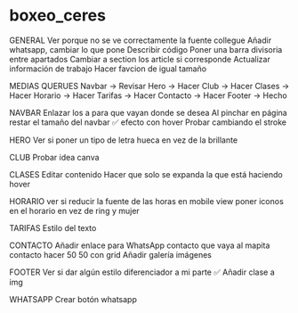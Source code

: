 # boxeo_ceres

GENERAL
Ver porque no se ve correctamente la fuente collegue
Añadir whatsapp, cambiar lo que pone
Describir código
Poner una barra divisoria entre apartados
Cambiar a section los article si corresponde
Actualizar información de trabajo
Hacer favcion de igual tamaño

MEDIAS QUERUES
Navbar -> Revisar
Hero -> Hacer
Club -> Hacer
Clases -> Hacer
Horario -> Hacer
Tarifas -> Hacer
Contacto -> Hacer
Footer -> Hecho

NAVBAR
Enlazar los a para que vayan donde se desea
Al pinchar en página restar el tamaño del navbar
✅ efecto con hover
Probar cambiando el stroke

HERO
Ver si poner un tipo de letra hueca en vez de la brillante

CLUB
Probar idea canva

CLASES
Editar contenido
Hacer que solo se expanda la que está haciendo hover

HORARIO
ver si reducir la fuente de las horas en mobile view
poner iconos en el horario en vez de ring y mujer

TARIFAS
Estilo del texto

CONTACTO
Añadir enlace para WhatsApp
contacto que vaya al mapita
contacto hacer 50 50 con grid
Añadir galería imágenes

FOOTER
Ver si dar algún estilo diferenciador a mi parte
✅ Añadir clase a img

WHATSAPP
Crear botón whatsapp